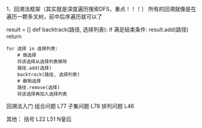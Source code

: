 1、回溯法框架（其实就是深度遍历搜索DFS，重点！！！）
所有的回溯就像是在遍历一颗多叉树，前中后序遍历就可以了

result = []
def backtrack(路径, 选择列表):
    if 满足结束条件:
        result.add(路径)
        return

    for 选择 in 选择列表:
        # 做选择
        将该选择从选择列表移除
        路径.add(选择)
        backtrack(路径, 选择列表)
        # 撤销选择
        路径.remove(选择)
        将该选择再加入选择列表



回溯法入门
组合问题 L77 
子集问题 L78 
排列问题 L46 

其他：
括号 L22
L51 N皇后



